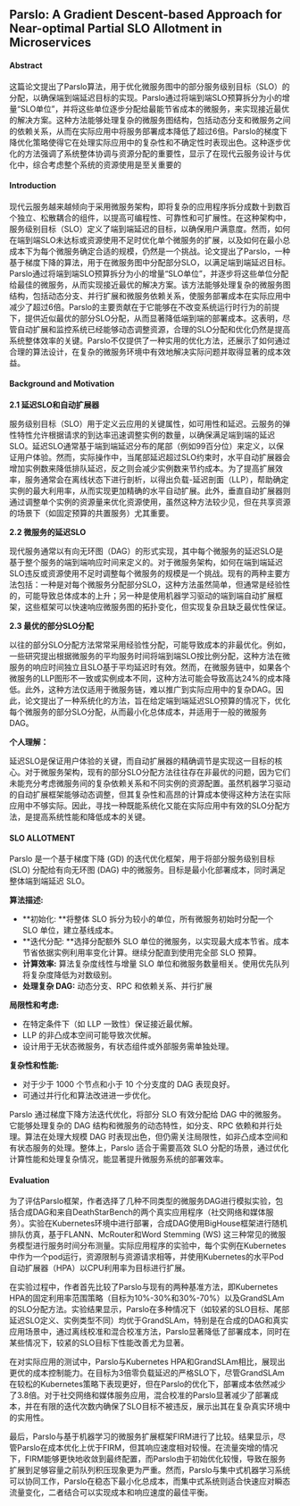 ## **Parslo: A Gradient Descent-based Approach for Near-optimal Partial SLO Allotment in Microservices**

#### Abstract

这篇论文提出了Parslo算法，用于优化微服务图中的部分服务级别目标（SLO）的分配，以确保端到端延迟目标的实现。Parslo通过将端到端SLO预算拆分为小的增量“SLO单位”，并将这些单位逐步分配给最能节省成本的微服务，来实现接近最优的解决方案。这种方法能够处理复杂的微服务图结构，包括动态分支和微服务之间的依赖关系，从而在实际应用中将服务部署成本降低了超过6倍。Parslo的梯度下降优化策略使得它在处理实际应用中的复杂性和不确定性时表现出色。这种逐步优化的方法强调了系统整体协调与资源分配的重要性，显示了在现代云服务设计与优化中，综合考虑整个系统的资源使用是至关重要的



#### Introduction

现代云服务越来越倾向于采用微服务架构，即将复杂的应用程序拆分成数十到数百个独立、松散耦合的组件，以提高可编程性、可靠性和可扩展性。在这种架构中，服务级别目标（SLO）定义了端到端延迟的目标，以确保用户满意度。然而，如何在端到端SLO未达标或资源使用不足时优化单个微服务的扩展，以及如何在最小总成本下为每个微服务确定合适的规模，仍然是一个挑战。论文提出了Parslo，一种基于梯度下降的算法，用于在微服务图中分配部分SLO，以满足端到端延迟目标。Parslo通过将端到端SLO预算拆分为小的增量“SLO单位”，并逐步将这些单位分配给最佳的微服务，从而实现接近最优的解决方案。该方法能够处理复杂的微服务图结构，包括动态分支、并行扩展和微服务依赖关系，使服务部署成本在实际应用中减少了超过6倍。Parslo的主要贡献在于它能够在不改变系统运行时行为的前提下，提供近似最优的部分SLO分配，从而显著降低端到端的部署成本。这表明，尽管自动扩展和监控系统已经能够动态调整资源，合理的SLO分配和优化仍然是提高系统整体效率的关键。Parslo不仅提供了一种实用的优化方法，还展示了如何通过合理的算法设计，在复杂的微服务环境中有效地解决实际问题并取得显著的成本效益。



#### Background and Motivation

**2.1 延迟SLO和自动扩展器**

服务级别目标（SLO）用于定义云应用的关键属性，如可用性和延迟。云服务的弹性特性允许根据请求的到达率迅速调整实例的数量，以确保满足端到端的延迟SLO。延迟SLO通常基于端到端延迟分布的尾部（例如99百分位）来定义，以保证用户体验。然而，实际操作中，当尾部延迟超过SLO约束时，水平自动扩展器会增加实例数来降低排队延迟，反之则会减少实例数来节约成本。为了提高扩展效率，服务通常会在离线状态下进行剖析，以得出负载-延迟剖面（LLP），帮助确定实例的最大利用率，从而实现更加精确的水平自动扩展。此外，垂直自动扩展器则通过调整单个实例的资源量来优化资源使用，虽然这种方法较少见，但在共享资源的场景下（如固定预算的共置服务）尤其重要。

**2.2 微服务的延迟SLO**

现代服务通常以有向无环图（DAG）的形式实现，其中每个微服务的延迟SLO是基于整个服务的端到端响应时间来定义的。对于微服务架构，如何在端到端延迟SLO违反或资源使用不足时调整每个微服务的规模是一个挑战。现有的两种主要方法包括：一种是对每个微服务分配部分SLO，这种方法虽然简单，但通常是经验性的，可能导致总体成本的上升；另一种是使用机器学习驱动的端到端自动扩展框架，这些框架可以快速响应微服务图的拓扑变化，但实现复杂且缺乏最优性保证。

**2.3 最优的部分SLO分配**

以往的部分SLO分配方法常常采用经验性分配，可能导致成本的非最优化。例如，一些研究提出根据微服务的平均服务时间将端到端SLO按比例分配，这种方法在微服务的响应时间独立且SLO基于平均延迟时有效。然而，在微服务链中，如果各个微服务的LLP图形不一致或实例成本不同，这种方法可能会导致高达24%的成本降低。此外，这种方法仅适用于微服务链，难以推广到实际应用中的复杂DAG。因此，论文提出了一种系统化的方法，旨在给定端到端延迟SLO预算的情况下，优化每个微服务的部分SLO分配，从而最小化总体成本，并适用于一般的微服务DAG。

**个人理解：**

延迟SLO是保证用户体验的关键，而自动扩展器的精确调节是实现这一目标的核心。对于微服务架构，现有的部分SLO分配方法往往存在非最优的问题，因为它们未能充分考虑微服务间的复杂依赖关系和不同实例的资源配置。虽然机器学习驱动的自动扩展框架能够动态调整，但其复杂性和高昂的计算成本使得这种方法在实际应用中不够实际。因此，寻找一种既能系统化又能在实际应用中有效的SLO分配方法，是提高系统性能和降低成本的关键。



#### **SLO ALLOTMENT**

Parslo 是一个基于梯度下降 (GD) 的迭代优化框架，用于将部分服务级别目标 (SLO) 分配给有向无环图 (DAG) 中的微服务。目标是最小化部署成本，同时满足整体端到端延迟 SLO。

**算法描述:**

- **初始化: **将整体 SLO 拆分为较小的单位，所有微服务初始时分配一个 SLO 单位，建立基线成本。
- **迭代分配: **选择分配额外 SLO 单位的微服务，以实现最大成本节省。成本节省依据实例利用率变化计算。继续分配直到使用完全部 SLO 预算。
- **计算效率:** 算法复杂度线性与增量 SLO 单位和微服务数量相关。使用优先队列将复杂度降低为对数级别。
- **处理复杂 DAG:** 动态分支、RPC 和依赖关系、并行扩展

**局限性和考虑:**

- 在特定条件下（如 LLP 一致性）保证接近最优解。
- LLP 的非凸成本空间可能导致次优解。
- 设计用于无状态微服务，有状态组件或外部服务需单独处理。

**复杂性和性能:**

- 对于少于 1000 个节点和小于 10 个分支度的 DAG 表现良好。
- 可通过并行化和算法改进进一步优化。

Parslo 通过梯度下降方法迭代优化，将部分 SLO 有效分配给 DAG 中的微服务。它能够处理复杂的 DAG 结构和微服务的动态特性，如分支、RPC 依赖和并行处理。算法在处理大规模 DAG 时表现出色，但仍需关注局限性，如非凸成本空间和有状态服务的处理。整体上，Parslo 适合于需要高效 SLO 分配的场景，通过优化计算性能和处理复杂情况，能显著提升微服务系统的部署效率。



#### Evaluation

为了评估Parslo框架，作者选择了几种不同类型的微服务DAG进行模拟实验，包括合成DAG和来自DeathStarBench的两个真实应用程序（社交网络和媒体服务）。实验在Kubernetes环境中进行部署，合成DAG使用BigHouse框架进行随机排队仿真，基于FLANN、McRouter和Word Stemming (WS) 这三种常见的微服务模型进行服务时间分布测量。实际应用程序的实验中，每个实例在Kubernetes中作为一个pod运行，资源限制与资源请求相等，并使用Kubernetes的水平Pod自动扩展器（HPA）以CPU利用率为目标进行扩展。

在实验过程中，作者首先比较了Parslo与现有的两种基准方法，即Kubernetes HPA的固定利用率范围策略（目标为10%-30%和30%-70%）以及GrandSLAm的SLO分配方法。实验结果显示，Parslo在多种情况下（如较紧的SLO目标、尾部延迟SLO定义、实例类型不同）均优于GrandSLAm，特别是在合成的DAG和真实应用场景中，通过离线校准和混合校准方法，Parslo显著降低了部署成本，同时在某些情况下，较紧的SLO目标下性能改善尤为显著。

在对实际应用的测试中，Parslo与Kubernetes HPA和GrandSLAm相比，展现出更优的成本控制能力。在目标为3倍零负载延迟的严格SLO下，尽管GrandSLAm在较松的Kubernetes策略下表现更好，但在Parslo的优化下，部署成本依然减少了3.8倍。对于社交网络和媒体服务应用，混合校准的Parslo显著减少了部署成本，并在有限的迭代次数内确保了SLO目标不被违反，展示出其在复杂真实环境中的实用性。

最后，Parslo与基于机器学习的微服务扩展框架FIRM进行了比较。结果显示，尽管Parslo在成本优化上优于FIRM，但其响应速度相对较慢。在流量突增的情况下，FIRM能够更快地收敛到最终配置，而Parslo由于初始优化较慢，导致在服务扩展到足够容量之前队列积压现象更为严重。然而，Parslo与集中式机器学习系统可以协同工作，Parslo在稳态下最小化总成本，而集中式系统则适合快速应对瞬态流量变化，二者结合可以实现成本和响应速度的最佳平衡。

